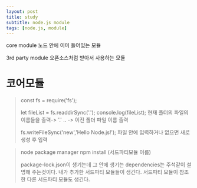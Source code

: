 ```yaml
---
layout: post
title: study  
subtitle: node.js module
tags: [node.js, module]
---
```


core module 
노드 안에 이미 들어있는 모듈

3rd party module
오픈소스처럼 받아서 사용하는 모듈

# 코어모듈

>const fs = require('fs');
>
>let fileList = fs.readdirSync('.');
>console.log(fileList);
>현재 폴더의 파일의 이름들을 출력-> '.'
>.. -> 이전 폴더 파일 이름 출력 
>
>fs.writeFileSync('new','Hello Node.js!');
>파일 안에 입력하거나 없으면 새로 생성 후 입력

>node package manager
>npm install (서드파티모듈 이름)
>
>package-lock.json이 생기는데 
>그 안에 생기는 dependencies는 주석같이 설명해 주는것이다.
>내가 추가한 서드파티 모듈들이 생긴다.
>서드파티 모듈이 참조한 다른 서드파티 모듈도 생긴다.

